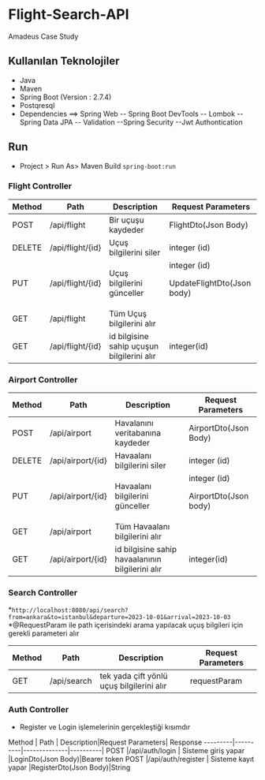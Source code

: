 # Flight-Search-API
Amadeus Case Study 

## Kullanılan Teknolojiler
* Java
* Maven
* Spring Boot (Version : 2.7.4)
* Postqresql
* Dependencies
==> Spring Web
-- Spring Boot DevTools
-- Lombok
-- Spring Data JPA
-- Validation
--Spring Security
--Jwt Authontication

## Run
- Project > Run As> Maven Build  ``spring-boot:run``

### Flight Controller

Method   |   Path   |   Description|Request Parameters
---------|----------|--------------|----------
POST     |/api/flight | Bir uçuşu kaydeder| FlightDto(Json Body)
DELETE   |/api/flight/{id}|Uçuş bilgilerini siler|integer (id)
PUT      |/api/flight/{id}| Uçuş bilgilerini günceller|integer (id) <p/> UpdateFlightDto(Json body)
GET      |/api/flight| Tüm Uçuş bilgilerini alır|
GET      |/api/flight/{id} | id bilgisine sahip uçuşun bilgilerini alır|integer(id)

### Airport Controller

Method   |   Path   |   Description|Request Parameters
---------|----------|--------------|----------
POST     |/api/airport | Havalanını veritabanına kaydeder |AirportDto(Json Body)
DELETE   |/api/airport/{id}|Havaalanı bilgilerini siler|integer (id)
PUT      |/api/airport/{id}| Havaalanı bilgilerini günceller|integer (id) <p/> AirportDto(Json body)
GET      |/api/airport| Tüm Havaalanı bilgilerini alır|
GET      |/api/airport/{id} | id bilgisine sahip havaalanının bilgilerini alır|integer(id)
### Search Controller
*``http://localhost:8080/api/search?from=ankara&to=istanbul&departure=2023-10-01&arrival=2023-10-03``
*@RequestParam ile path içerisindeki arama yapılacak uçuş bilgileri için gerekli parameteri alır

Method   |   Path   |   Description|Request Parameters
---------|----------|--------------|----------
GET      |/api/search| tek yada çift yönlü uçuş bilgilerini alır|requestParam 

### Auth Controller
* Register ve Login işlemelerinin gerçekleştiği kısımdır

Method   |   Path   |   Description|Request Parameters| Response
---------|----------|--------------|----------|
POST     |/api/auth/login | Sisteme giriş yapar  |LoginDto(Json Body)|Bearer token
POST     |/api/auth/register | Sisteme kayıt yapar  |RegisterDto(Json Body)|String

 
